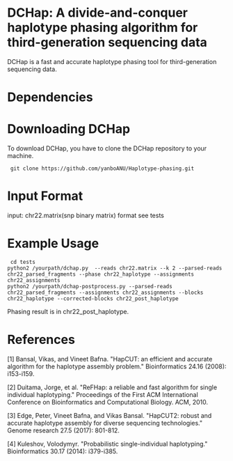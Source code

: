 # DCHap: A divide-and-conquer haplotype phasing algorithm for third-generation sequencing data

DCHap is a fast and accurate haplotype phasing tool for third-generation sequencing data.

# Dependencies


# Downloading DCHap

To download DCHap, you have to clone the DCHap repository to your machine.
<pre><code> git clone https://github.com/yanboANU/Haplotype-phasing.git </code></pre>

# Input Format
input: chr22.matrix(snp binary matrix) format see tests


# Example Usage

<pre><code> cd tests
python2 /yourpath/dchap.py  --reads chr22.matrix --k 2 --parsed-reads chr22_parsed_fragments --phase chr22_haplotype --assignments chr22_assignments
python2 /yourpath/dchap-postprocess.py --parsed-reads chr22_parsed_fragments --assignments chr22_assignments --blocks chr22_haplotype --corrected-blocks chr22_post_haplotype </code></pre>

Phasing result is in chr22_post_haplotype.

# References
[1] Bansal, Vikas, and Vineet Bafna. "HapCUT: an efficient and accurate algorithm for the haplotype assembly problem." Bioinformatics 24.16 (2008): i153-i159.

[2] Duitama, Jorge, et al. "ReFHap: a reliable and fast algorithm for single individual haplotyping." Proceedings of the First ACM International Conference on Bioinformatics and Computational Biology. ACM, 2010.

[3] Edge, Peter, Vineet Bafna, and Vikas Bansal. "HapCUT2: robust and accurate haplotype assembly for diverse sequencing technologies." Genome research 27.5 (2017): 801-812.

[4] Kuleshov, Volodymyr. "Probabilistic single-individual haplotyping." Bioinformatics 30.17 (2014): i379-i385.
